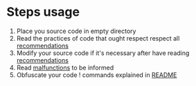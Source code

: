 # Steps usage

1) Place you source code in empty directory
2) Read the practices of code that ought respect respect all [recommendations](docs/recommendations/python_code_recommendations.md)
3) Modify your source code if it's necessary after have reading [recommendations](docs/recommendations/python_code_recommendations.md)
4) Read [malfunctions](docs/malfunctions/python_code_malfunctions.md) to be informed
5) Obfuscate your code ! commands explained in [README](Intensio-Obfuscator/README.md)
